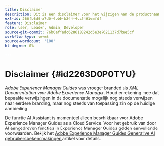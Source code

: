 ```yaml
---
title: Disclaimer
description: Dit is een disclaimer voor het wijzigen van de productnaam van XML Documentation voor Adobe Experience Manager in AEM Guides
exl-id: 388fb8d9-a7d0-4bbb-b244-4ccf461eafdf
feature: Disclaimer
role: User, Leader, Admin, Developer
source-git-commit: 76b0affadc6286188242d5e3e5621137d7bee5cf
workflow-type: tm+mt
source-wordcount: '100'
ht-degree: 0%

---
```


# Disclaimer {#id2263D0P0TYU}

*Adobe Experience Manager Guides* was vroeger branded als *XML Documentation voor Adobe Experience Manager*. Houd er rekening mee dat bepaalde verwijzingen in de documentatie mogelijk nog steeds verwijzen naar eerdere branding, maar nog steeds van toepassing zijn op de huidige aanbieding.

De functie AI Assistant is momenteel alleen beschikbaar voor Adobe Experience Manager Guides as a Cloud Service. Voor het gebruik van door AI aangedreven functies in Experience Manager Guides gelden aanvullende voorwaarden. Bekijk het [ Adobe Experience Manager Guides Generative AI gebruikersbekendmakingen ](adobe-generative-ai-disclosures.md) artikel voor details.
